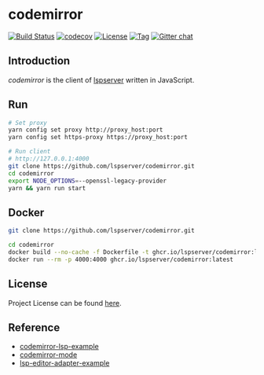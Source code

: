 # codemirror

[![Build Status](https://github.com/lspserver/codemirror/workflows/CI/badge.svg?branch=main&event=push)](https://github.com/lspserver/codemirror/actions?query=workflow%3ACI)
[![codecov](https://codecov.io/gh/lspserver/codemirror/branch/main/graph/badge.svg?token=FS77A6KD37)](https://codecov.io/gh/lspserver/codemirror)
[![License](https://img.shields.io/github/license/lspserver/codemirror.svg?color=brightgreen)](https://github.com/lspserver/codemirror/blob/main/LICENSE)
[![Tag](https://img.shields.io/github/tag/lspserver/codemirror.svg?color=brightgreen)](https://github.com/lspserver/codemirror/tags)
[![Gitter chat](https://badges.gitter.im/craftslab/lspserver.png)](https://gitter.im/craftslab/lspserver)



## Introduction

*codemirror* is the client of [lspserver](https://github.com/lspserver) written in JavaScript.



## Run

```bash
# Set proxy
yarn config set proxy http://proxy_host:port
yarn config set https-proxy https://proxy_host:port

# Run client
# http://127.0.0.1:4000
git clone https://github.com/lspserver/codemirror.git
cd codemirror
export NODE_OPTIONS=--openssl-legacy-provider
yarn && yarn run start
```



## Docker

```bash
git clone https://github.com/lspserver/codemirror.git

cd codemirror
docker build --no-cache -f Dockerfile -t ghcr.io/lspserver/codemirror:latest .
docker run --rm -p 4000:4000 ghcr.io/lspserver/codemirror:latest
```



## License

Project License can be found [here](LICENSE).



## Reference

- [codemirror-lsp-example](https://github.com/wylieconlon/codemirror-lsp-example)
- [codemirror-mode](https://github.com/codemirror/CodeMirror/tree/master/mode)
- [lsp-editor-adapter-example](https://github.com/wylieconlon/lsp-editor-adapter/tree/master/example)
